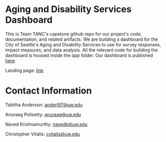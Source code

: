 # Aging and Disability Services Dashboard
This is Team TANC's capstone github repo for our project's code, documentation, and related artifacts. We are building a dashboard for the City of Seattle's Aging and Disability Services to use for survey responses, impact measures, and data analysis. All the relevant code for building the dashboard is housed inside the *app* folder. Our dashboard is published 
[here](https://adscenters.shinyapps.io/dashboard).

Landing page: [link](https://anuraagpolisetty.github.io/capstone-tanc-5/#/)


# Contact Information
Tabitha Anderson: andert97@uw.edu

Anuraag Polisetty: anuraag@uw.edu

Naved Krishnamurthy: navedk@uw.edu

Christopher Vitalis: cvitalis@uw.edu

